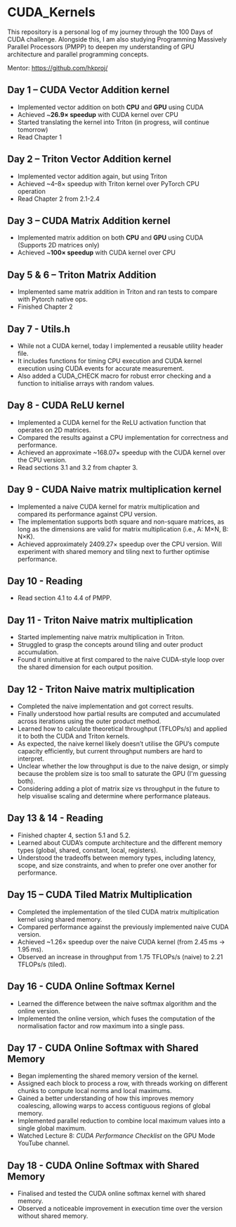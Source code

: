 # CUDA_Kernels

This repository is a personal log of my journey through the 100 Days of CUDA challenge. Alongside this, I am also studying Programming Massively Parallel Processors (PMPP) to deepen my understanding of GPU architecture and parallel programming concepts.

Mentor: https://github.com/hkproj/

## Day 1 – CUDA Vector Addition kernel

- Implemented vector addition on both **CPU** and **GPU** using CUDA  
- Achieved ~**26.9× speedup** with CUDA kernel over CPU
- Started translating the kernel into Triton (in progress, will continue tomorrow)
- Read Chapter 1

## Day 2 – Triton Vector Addition kernel

- Implemented vector addition again, but using Triton
- Achieved ~4–8× speedup with Triton kernel over PyTorch CPU operation
- Read Chapter 2 from 2.1-2.4

## Day 3 – CUDA Matrix Addition kernel

- Implemented matrix addition on both **CPU** and **GPU** using CUDA (Supports 2D matrices only)
- Achieved ~**100× speedup** with CUDA kernel over CPU

## Day 5 & 6 – Triton Matrix Addition
- Implemented same matrix addition in Triton and ran tests to compare with Pytorch native ops.
- Finished Chapter 2

## Day 7 - Utils.h
- While not a CUDA kernel, today I implemented a reusable utility header file.
- It includes functions for timing CPU execution and CUDA kernel execution using CUDA events for accurate measurement.
- Also added a CUDA_CHECK macro for robust error checking and a function to initialise arrays with random values.

## Day 8 - CUDA ReLU kernel
- Implemented a CUDA kernel for the ReLU activation function that operates on 2D matrices.
- Compared the results against a CPU implementation for correctness and performance.
- Achieved an approximate ~168.07× speedup with the CUDA kernel over the CPU version.
- Read sections 3.1 and 3.2 from chapter 3.

## Day 9 - CUDA Naive matrix multiplication kernel
-	Implemented a naive CUDA kernel for matrix multiplication and compared its performance against CPU version.
- The implementation supports both square and non-square matrices, as long as the dimensions are valid for matrix multiplication (i.e., A: M×N, B: N×K).
- Achieved approximately 2409.27× speedup over the CPU version. Will experiment with shared memory and tiling next to further optimise performance.

## Day 10 - Reading
- Read section 4.1 to 4.4 of PMPP.

## Day 11 - Triton Naive matrix multiplication 
- Started implementing naive matrix multiplication in Triton.
- Struggled to grasp the concepts around tiling and outer product accumulation.
- Found it unintuitive at first compared to the naive CUDA-style loop over the shared dimension for each output position.

## Day 12 - Triton Naive matrix multiplication 
- 	Completed the naive implementation and got correct results.
-	Finally understood how partial results are computed and accumulated across iterations using the outer product method.
-	Learned how to calculate theoretical throughput (TFLOPs/s) and applied it to both the CUDA and Triton kernels.
-	As expected, the naive kernel likely doesn’t utilise the GPU’s compute capacity efficiently, but current throughput numbers are hard to interpret.
-	Unclear whether the low throughput is due to the naive design, or simply because the problem size is too small to saturate the GPU (I'm guessing both). 
-	Considering adding a plot of matrix size vs throughput in the future to help visualise scaling and determine where performance plateaus.

## Day 13 & 14 - Reading
-	Finished chapter 4, section 5.1 and 5.2.
-	Learned about CUDA’s compute architecture and the different memory types (global, shared, constant, local, registers).
-	Understood the tradeoffs between memory types, including latency, scope, and size constraints, and when to prefer one over another for performance.
  
## Day 15 – CUDA Tiled Matrix Multiplication
- Completed the implementation of the tiled CUDA matrix multiplication kernel using shared memory.
- Compared performance against the previously implemented naive CUDA version.
-	Achieved ~1.26× speedup over the naive CUDA kernel (from 2.45 ms → 1.95 ms).
-	Observed an increase in throughput from 1.75 TFLOPs/s (naive) to 2.21 TFLOPs/s (tiled).

## Day 16 - CUDA Online Softmax Kernel
- Learned the difference between the naive softmax algorithm and the online version.
- Implemented the online version, which fuses the computation of the normalisation factor and row maximum into a single pass.

## Day 17 - CUDA Online Softmax with Shared Memory
- Began implementing the shared memory version of the kernel.
- Assigned each block to process a row, with threads working on different chunks to compute local norms and local maximums.
- Gained a better understanding of how this improves memory coalescing, allowing warps to access contiguous regions of global memory.
- Implemented parallel reduction to combine local maximum values into a single global maximum.
- Watched Lecture 8: *CUDA Performance Checklist* on the GPU Mode YouTube channel.

## Day 18 - CUDA Online Softmax with Shared Memory
- Finalised and tested the CUDA online softmax kernel with shared memory.
- Observed a noticeable improvement in execution time over the version without shared memory.


